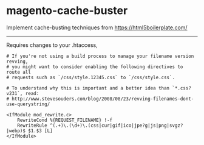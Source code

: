 # magento-cache-buster
Implement cache-busting techniques from https://html5boilerplate.com/

----

Requires changes to your .htaccess,

    # If you're not using a build process to manage your filename version revving,
    # you might want to consider enabling the following directives to route all
    # requests such as `/css/style.12345.css` to `/css/style.css`.
    
    # To understand why this is important and a better idea than `*.css?v231`, read:
    # http://www.stevesouders.com/blog/2008/08/23/revving-filenames-dont-use-querystring/
    
    <IfModule mod_rewrite.c>
        RewriteCond %{REQUEST_FILENAME} !-f
        RewriteRule ^(.+)\.(\d+)\.(css|cur|gif|ico|jpe?g|js|png|svgz?|webp)$ $1.$3 [L]
    </IfModule>
